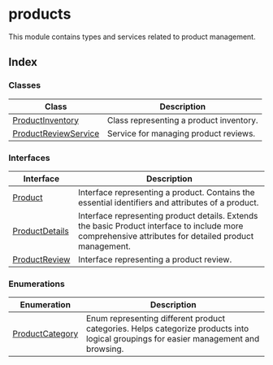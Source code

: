 # products

This module contains types and services related to product management.

## Index

### Classes

| Class | Description |
| ------ | ------ |
| [ProductInventory](classes/ProductInventory.md) | Class representing a product inventory. |
| [ProductReviewService](classes/ProductReviewService.md) | Service for managing product reviews. |

### Interfaces

| Interface | Description |
| ------ | ------ |
| [Product](interfaces/Product.md) | Interface representing a product. Contains the essential identifiers and attributes of a product. |
| [ProductDetails](interfaces/ProductDetails.md) | Interface representing product details. Extends the basic Product interface to include more comprehensive attributes for detailed product management. |
| [ProductReview](interfaces/ProductReview.md) | Interface representing a product review. |

### Enumerations

| Enumeration | Description |
| ------ | ------ |
| [ProductCategory](enumerations/ProductCategory.md) | Enum representing different product categories. Helps categorize products into logical groupings for easier management and browsing. |

